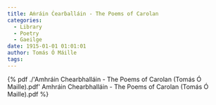 ```yaml
---
title: Aṁráin Ċearḃalláin - The Poems of Carolan
categories:
  - Library
  - Poetry
  - Gaeilge
date: 1915-01-01 01:01:01
author: Tomás Ó Máille
tags:
---
```



{% pdf ./'Amhráin Chearbhalláin - The Poems of Carolan (Tomás Ó Maille).pdf' Amhráin Chearbhalláin - The Poems of Carolan (Tomás Ó Maille).pdf %}